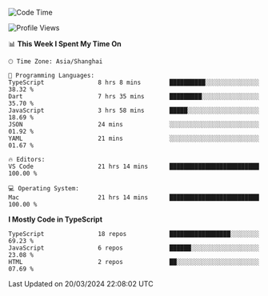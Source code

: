 <!--START_SECTION:waka-->
![Code Time](http://img.shields.io/badge/Code%20Time-5%2C882%20hrs%2028%20mins-blue)

![Profile Views](http://img.shields.io/badge/Profile%20Views-0-blue)

📊 **This Week I Spent My Time On** 

```text
🕑︎ Time Zone: Asia/Shanghai

💬 Programming Languages: 
TypeScript               8 hrs 8 mins        ██████████░░░░░░░░░░░░░░░   38.32 % 
Dart                     7 hrs 35 mins       █████████░░░░░░░░░░░░░░░░   35.70 % 
JavaScript               3 hrs 58 mins       █████░░░░░░░░░░░░░░░░░░░░   18.69 % 
JSON                     24 mins             ░░░░░░░░░░░░░░░░░░░░░░░░░   01.92 % 
YAML                     21 mins             ░░░░░░░░░░░░░░░░░░░░░░░░░   01.67 % 

🔥 Editors: 
VS Code                  21 hrs 14 mins      █████████████████████████   100.00 % 

💻 Operating System: 
Mac                      21 hrs 14 mins      █████████████████████████   100.00 % 
```

**I Mostly Code in TypeScript** 

```text
TypeScript               18 repos            █████████████████░░░░░░░░   69.23 % 
JavaScript               6 repos             ██████░░░░░░░░░░░░░░░░░░░   23.08 % 
HTML                     2 repos             ██░░░░░░░░░░░░░░░░░░░░░░░   07.69 % 
```




 Last Updated on 20/03/2024 22:08:02 UTC
<!--END_SECTION:waka-->
